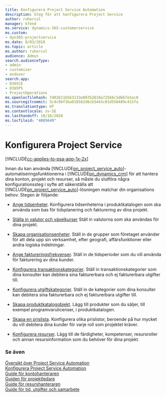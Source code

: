 ```yaml
---
title: Konfigurera Project Service Automation
description: Steg för att konfigurera Project Service
author: ruhercul
manager: kfend
ms.service: dynamics-365-customerservice
ms.custom:
- dyn365-projectservice
ms.date: 8/03/2018
ms.topic: article
ms.author: ruhercul
audience: Admin
search.audienceType:
- admin
- customizer
- enduser
search.app:
- D365CE
- D365PS
- ProjectOperations
ms.openlocfilehash: fd02611b5b3133e097b2818a725b6c5d667e5ac0
ms.sourcegitcommit: 5c4c9bf3ba018562d6cb3443c01d550489c415fa
ms.translationtype: HT
ms.contentlocale: sv-SE
ms.lasthandoff: 10/16/2020
ms.locfileid: "4085649"
---
```

# <a name="configure-project-service"></a>Konfigurera Project Service

[!INCLUDE[cc-applies-to-psa-app-1x-2x](../includes/cc-applies-to-psa-app-1x-2x.md)]

Innan du kan använda [!INCLUDE[pn_project_service_auto](../includes/pn-project-service-auto.md)]-automatiseringsfunktionerna i [!INCLUDE[pn_dynamics_crm](../includes/pn-dynamics-crm.md)] för att hantera dina konton, projekt och resurser, så måste du slutföra några konfigurationssteg i syfte att säkerställa att [!INCLUDE[pn_project_service_auto](../includes/pn-project-service-auto.md)]-lösningen matchar din organisations behov. Stegen är följande:  
  
-   [Ange tidsenheter](../psa/set-up-time-units.md). Konfigurera tidsenheterna i produktkatalogen som ska använda som bas för tidsplanering och fakturering av dina projekt.  
  
-   [Ställa in valutor och växelkurser](../psa/set-up-currencies-exchange-rates.md) Ställ in valutorna som ska användas för dina projekt.  
  
-   [Skapa organisationsenheter](../psa/create-organizational-units.md). Ställ in de grupper som företaget använder för att dela upp sin verksamhet, efter geografi, affärsfunktioner eller andra logiska indelningar.  
  
-   [Ange faktureringsfrekvenser](../psa/set-up-invoice-frequencies.md). Ställ in de tidsperioder som du vill använda för fakturering av dina kunder.  
  
-   [Konfigurera transaktionskategorier](../psa/configure-transaction-categories.md). Ställ in transaktionskategorier som dina konsulter kan debitera sina fakturerbara och ej fakturerbara utgifter till.  
  
-   [Konfigurera utgiftskategorier](../psa/configure-expense-categories.md). Ställ in de kategorier som dina konsulter kan debitera sina fakturerbara och ej fakturerbara utgifter till.  
  
-   [Skapa produktkatalogobjekt](../psa/create-product-catalog-items.md). Lägg till produkter som du säljer, till exempel programvarulicenser, i produktkatalogen.  
  
-   [Skapa en prislista](../psa/create-price-list.md). Konfigurera olika prislistor, beroende på hur mycket du vill debitera dina kunder för varje roll som projektet kräver.  
  
-   [Konfigurera resurser](../psa/set-up-resources.md). Lägg till de färdigheter, kompetenser, resursroller och annan resursinformation som du behöver för dina projekt.  
  
### <a name="see-also"></a>Se även  
 [Översikt över Project Service Automation](../psa/overview.md)   
 [Konfigurera Project Service Automation](../psa/configure.md)   
 [Guide för kontohanteraren](../psa/account-manager-guide.md)   
 [Guiden för projektledare](../psa/project-manager-guide.md)   
 [Guide för resurshanteraren](../psa/resource-manager-guide.md)   
 [Guide för tid, utgifter och samarbete](../psa/time-expense-collaboration-guide.md)
